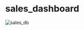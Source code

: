# sales_dashboard

![sales_db](https://github.com/user-attachments/assets/2076c363-247c-4db1-b572-c5b0fc1ee52c)
